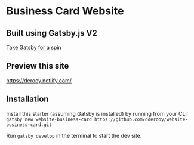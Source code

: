 # Business Card Website

## Built using Gatsby.js V2

[Take Gatsby for a spin](https://www.gatsbyjs.org/)

## Preview this site

https://derooy.netlify.com/

## Installation

Install this starter (assuming Gatsby is installed) by running from your CLI:
<br/>
`gatsby new website-business-card https://github.com/dderooy/website-business-card.git`

Run `gatsby develop` in the terminal to start the dev site.